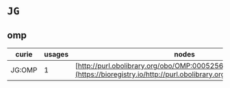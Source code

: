 # `JG`
## omp
| curie   |   usages | nodes                                                                                                           |
|---------|----------|-----------------------------------------------------------------------------------------------------------------|
| JG:OMP  |        1 | [http://purl.obolibrary.org/obo/OMP:0005256](https://bioregistry.io/http://purl.obolibrary.org/obo/OMP:0005256) |
